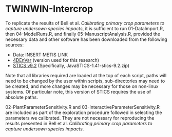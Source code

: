 # TWINWIN-Intercrop

To replicate the results of Bell et al. *Calibrating primary crop parameters to capture undersown species impacts*, it is sufficient to run 01-DataImport.R, then 04-ModelRuns.R, and finally 05-ManuscriptAnalysis.R, provided the necessary data and other software has been downloaded from the following sources:
- Data: INSERT METIS LINK
- [4DEnVar](https://github.com/tquaife/4DEnVar_engine/tree/7bb23a2) (version used for this research)
- [STICS v9.2](https://stics.inrae.fr/eng/download) (Specifically, JavaSTICS-1.41-stics-9.2.zip)

Note that all libraries required are loaded at the top of each script, paths will need to be changed by the user within scripts, sub-directories may need to be created, and more changes may be necessary for those on non-linux systems. Of particular note, this version of STICS requires the use of absolute paths.

02-PlantParameterSensitivity.R and 03-InteractiveParameterSensitivity.R are included as part of the exploration procedure followed in selecting the parameters we calibrated. They are not necessary for reproducing the results presented in Bell et al. *Calibrating primary crop parameters to capture undersown species impacts*.
